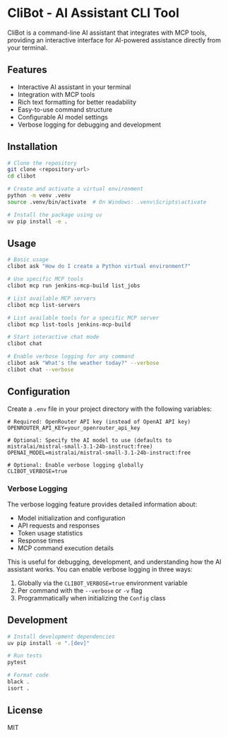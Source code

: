 # CliBot - AI Assistant CLI Tool

CliBot is a command-line AI assistant that integrates with MCP tools, providing an interactive interface for AI-powered assistance directly from your terminal.

## Features

- Interactive AI assistant in your terminal
- Integration with MCP tools
- Rich text formatting for better readability
- Easy-to-use command structure
- Configurable AI model settings
- Verbose logging for debugging and development

## Installation

```bash
# Clone the repository
git clone <repository-url>
cd clibot

# Create and activate a virtual environment
python -m venv .venv
source .venv/bin/activate  # On Windows: .venv\Scripts\activate

# Install the package using uv
uv pip install -e .
```

## Usage

```bash
# Basic usage
clibot ask "How do I create a Python virtual environment?"

# Use specific MCP tools
clibot mcp run jenkins-mcp-build list_jobs

# List available MCP servers
clibot mcp list-servers

# List available tools for a specific MCP server
clibot mcp list-tools jenkins-mcp-build

# Start interactive chat mode
clibot chat

# Enable verbose logging for any command
clibot ask "What's the weather today?" --verbose
clibot chat --verbose
```

## Configuration

Create a `.env` file in your project directory with the following variables:

```
# Required: OpenRouter API key (instead of OpenAI API key)
OPENROUTER_API_KEY=your_openrouter_api_key

# Optional: Specify the AI model to use (defaults to mistralai/mistral-small-3.1-24b-instruct:free)
OPENAI_MODEL=mistralai/mistral-small-3.1-24b-instruct:free

# Optional: Enable verbose logging globally
CLIBOT_VERBOSE=true
```

### Verbose Logging

The verbose logging feature provides detailed information about:

- Model initialization and configuration
- API requests and responses
- Token usage statistics
- Response times
- MCP command execution details

This is useful for debugging, development, and understanding how the AI assistant works. You can enable verbose logging in three ways:

1. Globally via the `CLIBOT_VERBOSE=true` environment variable
2. Per command with the `--verbose` or `-v` flag
3. Programmatically when initializing the `Config` class

## Development

```bash
# Install development dependencies
uv pip install -e ".[dev]"

# Run tests
pytest

# Format code
black .
isort .
```

## License

MIT

